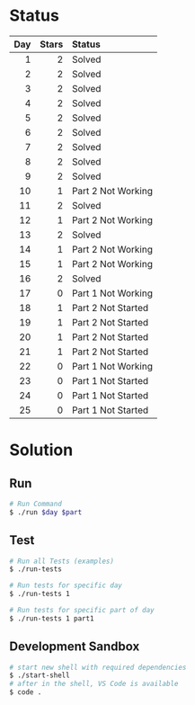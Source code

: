 # Status

<!-- STATUS_TABLE_START -->
| Day | Stars | Status             |
|----:|------:|:-------------------|
|   1 |     2 | Solved             |
|   2 |     2 | Solved             |
|   3 |     2 | Solved             |
|   4 |     2 | Solved             |
|   5 |     2 | Solved             |
|   6 |     2 | Solved             |
|   7 |     2 | Solved             |
|   8 |     2 | Solved             |
|   9 |     2 | Solved             |
|  10 |     1 | Part 2 Not Working |
|  11 |     2 | Solved             |
|  12 |     1 | Part 2 Not Working |
|  13 |     2 | Solved             |
|  14 |     1 | Part 2 Not Working |
|  15 |     1 | Part 2 Not Working |
|  16 |     2 | Solved             |
|  17 |     0 | Part 1 Not Working |
|  18 |     1 | Part 2 Not Started |
|  19 |     1 | Part 2 Not Started |
|  20 |     1 | Part 2 Not Started |
|  21 |     1 | Part 2 Not Started |
|  22 |     0 | Part 1 Not Working |
|  23 |     0 | Part 1 Not Started |
|  24 |     0 | Part 1 Not Started |
|  25 |     0 | Part 1 Not Started |
<!-- STATUS_TABLE_END -->

# Solution

## Run

```bash
# Run Command
$ ./run $day $part
```

## Test

```bash
# Run all Tests (examples)
$ ./run-tests

# Run tests for specific day
$ ./run-tests 1

# Run tests for specific part of day
$ ./run-tests 1 part1
```

## Development Sandbox

```bash
# start new shell with required dependencies
$ ./start-shell
# after in the shell, VS Code is available
$ code .
```

